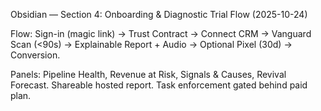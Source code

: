Obsidian — Section 4: Onboarding & Diagnostic Trial Flow (2025-10-24)

Flow: Sign-in (magic link) → Trust Contract → Connect CRM → Vanguard Scan (<90s) → Explainable Report + Audio → Optional Pixel (30d) → Conversion.

Panels: Pipeline Health, Revenue at Risk, Signals & Causes, Revival Forecast. Shareable hosted report. Task enforcement gated behind paid plan.
